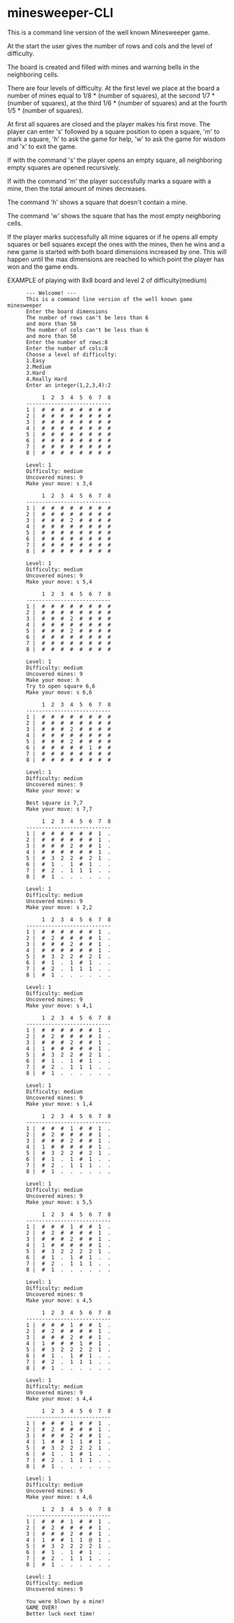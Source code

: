 # minesweeper-CLI

This is a command line version of the well known Minesweeper game. 

At the start the user gives the number of rows and cols and the level of difficulty.

The board is created and filled with mines and warning bells in the neighboring cells. 

There are four levels of difficulty. At the first level we place at the board a number of mines equal to 1/8 * (number of squares), at the second 
1/7 * (number of squares), at the third 1/6 * (number of squares) and at the fourth 1/5 * (number of squares). 

At first all squares are closed and the player makes his first move. The player can enter 's' followed by a square position to open a square, 'm' to mark a square, 'h' to ask the game for help, 'w' to ask the game for wisdom and 'x' to exit the game. 

If with the command 's' the player opens an empty square, all neighboring empty squares are opened recursively.

If with the command 'm' the player successfully marks a square with a mine, then the total amount of mines decreases.

The command 'h' shows a square that doesn't contain a mine.

The command 'w' shows the square that has the most empty neighboring cells.

If the player marks successfully all mine squares or if he opens all empty squares or bell squares except the ones with the mines, then he wins and a new game is started with both board dimensions increased by one. This will happen until the max dimensions are reached to which point the player has won and the game ends. 

EXAMPLE of playing with 8x8 board and level 2 of difficulty(medium)

          --- Welcome! ---
          This is a command line version of the well known game minesweeper
          Enter the board dimensions
          The number of rows can't be less than 6
          and more than 50
          The number of cols can't be less than 6
          and more than 50
          Enter the number of rows:8
          Enter the number of cols:8
          Choose a level of difficulty:
          1.Easy
          2.Medium
          3.Hard
          4.Really Hard
          Enter an integer(1,2,3,4):2

               1  2  3  4  5  6  7  8
          ---------------------------
          1 |  #  #  #  #  #  #  #  #
          2 |  #  #  #  #  #  #  #  #
          3 |  #  #  #  #  #  #  #  #
          4 |  #  #  #  #  #  #  #  #
          5 |  #  #  #  #  #  #  #  #
          6 |  #  #  #  #  #  #  #  #
          7 |  #  #  #  #  #  #  #  #
          8 |  #  #  #  #  #  #  #  #

          Level: 1
          Difficulty: medium
          Uncovered mines: 9
          Make your move: s 3,4
          
               1  2  3  4  5  6  7  8
          ---------------------------
          1 |  #  #  #  #  #  #  #  #
          2 |  #  #  #  #  #  #  #  #
          3 |  #  #  #  2  #  #  #  #
          4 |  #  #  #  #  #  #  #  #
          5 |  #  #  #  #  #  #  #  #
          6 |  #  #  #  #  #  #  #  #
          7 |  #  #  #  #  #  #  #  #
          8 |  #  #  #  #  #  #  #  #

          Level: 1
          Difficulty: medium
          Uncovered mines: 9
          Make your move: s 5,4

               1  2  3  4  5  6  7  8
          ---------------------------
          1 |  #  #  #  #  #  #  #  #
          2 |  #  #  #  #  #  #  #  #
          3 |  #  #  #  2  #  #  #  #
          4 |  #  #  #  #  #  #  #  #
          5 |  #  #  #  2  #  #  #  #
          6 |  #  #  #  #  #  #  #  #
          7 |  #  #  #  #  #  #  #  #
          8 |  #  #  #  #  #  #  #  #

          Level: 1
          Difficulty: medium
          Uncovered mines: 9
          Make your move: h
          Try to open square 6,6 
          Make your move: s 6,6

               1  2  3  4  5  6  7  8
          ---------------------------
          1 |  #  #  #  #  #  #  #  #
          2 |  #  #  #  #  #  #  #  #
          3 |  #  #  #  2  #  #  #  #
          4 |  #  #  #  #  #  #  #  #
          5 |  #  #  #  2  #  #  #  #
          6 |  #  #  #  #  #  1  #  #
          7 |  #  #  #  #  #  #  #  #
          8 |  #  #  #  #  #  #  #  #

          Level: 1
          Difficulty: medium
          Uncovered mines: 9
          Make your move: w

          Best square is 7,7
          Make your move: s 7,7

               1  2  3  4  5  6  7  8
          ---------------------------
          1 |  #  #  #  #  #  #  1  .
          2 |  #  #  #  #  #  #  1  .
          3 |  #  #  #  2  #  #  1  .
          4 |  #  #  #  #  #  #  1  .
          5 |  #  3  2  2  #  2  1  .
          6 |  #  1  .  1  #  1  .  .
          7 |  #  2  .  1  1  1  .  .
          8 |  #  1  .  .  .  .  .  .

          Level: 1
          Difficulty: medium
          Uncovered mines: 9
          Make your move: s 2,2

               1  2  3  4  5  6  7  8
          ---------------------------
          1 |  #  #  #  #  #  #  1  .
          2 |  #  2  #  #  #  #  1  .
          3 |  #  #  #  2  #  #  1  .
          4 |  #  #  #  #  #  #  1  .
          5 |  #  3  2  2  #  2  1  .
          6 |  #  1  .  1  #  1  .  .
          7 |  #  2  .  1  1  1  .  .
          8 |  #  1  .  .  .  .  .  .

          Level: 1
          Difficulty: medium
          Uncovered mines: 9
          Make your move: s 4,1

               1  2  3  4  5  6  7  8
          ---------------------------
          1 |  #  #  #  #  #  #  1  .
          2 |  #  2  #  #  #  #  1  .
          3 |  #  #  #  2  #  #  1  .
          4 |  1  #  #  #  #  #  1  .
          5 |  #  3  2  2  #  2  1  .
          6 |  #  1  .  1  #  1  .  .
          7 |  #  2  .  1  1  1  .  .
          8 |  #  1  .  .  .  .  .  .

          Level: 1
          Difficulty: medium
          Uncovered mines: 9
          Make your move: s 1,4

               1  2  3  4  5  6  7  8
          ---------------------------
          1 |  #  #  #  1  #  #  1  .
          2 |  #  2  #  #  #  #  1  .
          3 |  #  #  #  2  #  #  1  .
          4 |  1  #  #  #  #  #  1  .
          5 |  #  3  2  2  #  2  1  .
          6 |  #  1  .  1  #  1  .  .
          7 |  #  2  .  1  1  1  .  .
          8 |  #  1  .  .  .  .  .  .

          Level: 1
          Difficulty: medium
          Uncovered mines: 9
          Make your move: s 5,5

               1  2  3  4  5  6  7  8
          ---------------------------
          1 |  #  #  #  1  #  #  1  .
          2 |  #  2  #  #  #  #  1  .
          3 |  #  #  #  2  #  #  1  .
          4 |  1  #  #  #  #  #  1  .
          5 |  #  3  2  2  2  2  1  .
          6 |  #  1  .  1  #  1  .  .
          7 |  #  2  .  1  1  1  .  .
          8 |  #  1  .  .  .  .  .  .

          Level: 1
          Difficulty: medium
          Uncovered mines: 9
          Make your move: s 4,5

               1  2  3  4  5  6  7  8
          ---------------------------
          1 |  #  #  #  1  #  #  1  .
          2 |  #  2  #  #  #  #  1  .
          3 |  #  #  #  2  #  #  1  .
          4 |  1  #  #  #  1  #  1  .
          5 |  #  3  2  2  2  2  1  .
          6 |  #  1  .  1  #  1  .  .
          7 |  #  2  .  1  1  1  .  .
          8 |  #  1  .  .  .  .  .  .

          Level: 1
          Difficulty: medium
          Uncovered mines: 9
          Make your move: s 4,4

               1  2  3  4  5  6  7  8
          ---------------------------
          1 |  #  #  #  1  #  #  1  .
          2 |  #  2  #  #  #  #  1  .
          3 |  #  #  #  2  #  #  1  .
          4 |  1  #  #  1  1  #  1  .
          5 |  #  3  2  2  2  2  1  .
          6 |  #  1  .  1  #  1  .  .
          7 |  #  2  .  1  1  1  .  .
          8 |  #  1  .  .  .  .  .  .

          Level: 1
          Difficulty: medium
          Uncovered mines: 9
          Make your move: s 4,6

               1  2  3  4  5  6  7  8
          ---------------------------
          1 |  #  #  #  1  #  #  1  .
          2 |  #  2  #  #  #  #  1  .
          3 |  #  #  #  2  #  #  1  .
          4 |  1  #  #  1  1  @  1  .
          5 |  #  3  2  2  2  2  1  .
          6 |  #  1  .  1  #  1  .  .
          7 |  #  2  .  1  1  1  .  .
          8 |  #  1  .  .  .  .  .  .

          Level: 1
          Difficulty: medium
          Uncovered mines: 9

          You were blown by a mine!
          GAME OVER!
          Better luck next time!
